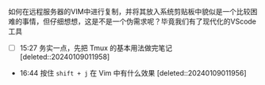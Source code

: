 如何在远程服务器的VIM中进行复制，并将其放入系统剪贴板中貌似是一个比较困难的事情，但仔细想想，这是不是一个伪需求呢？毕竟我们有了现代化的VScode工具


- [ ] 15:27 务实一点，先把 Tmux 的基本用法做完笔记 [deleted::20240109011958]
- 16:44 按住 `shift + j` 在 Vim 中有什么效果 [deleted::20240109011956]